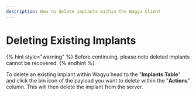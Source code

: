 ```yaml
---
description: How to delete implants within the Wagyu Client
---
```


# Deleting Existing Implants

{% hint style="warning" %}
Before continuing, please note deleted implants cannot be recovered.
{% endhint %}

To delete an existing implant within Wagyu head to the "**Implants Table**" and click the bin icon of the payload you want to delete within the "**Actions**" column. This will then delete the implant from the server.
